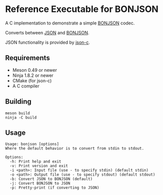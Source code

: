 Reference Executable for BONJSON
================================

A C implementation to demonstrate a simple [BONJSON](https://github.com/kstenerud/bonjson/blob/main/bonjson.md) codec.

Converts between [JSON](https://www.json.org) and [BONJSON](https://github.com/kstenerud/bonjson/blob/main/bonjson.md).

JSON functionality is provided by [json-c](https://github.com/json-c/json-c).


Requirements
------------

  * Meson 0.49 or newer
  * Ninja 1.8.2 or newer
  * CMake (for json-c)
  * A C compiler


Building
--------

    meson build
    ninja -C build


Usage
-----

    Usage: bonjson [options]
    Where the default behavior is to convert from stdin to stdout.

    Options:
      -h: Print help and exit
      -v: Print version and exit
      -i <path>: Input file (use - to specify stdin) (default stdin)
      -o <path>: Output file (use - to specify stdout) (default stdout)
      -b: Convert JSON to BONJSON (default)
      -j: Convert BONJSON to JSON
      -p: Pretty-print (if converting to JSON)
